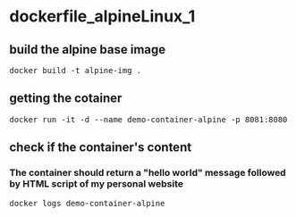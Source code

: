 # dockerfile_alpineLinux_1

## build the alpine base image
<pre>
docker build -t alpine-img .
</pre>

## getting the cotainer 
<pre>
docker run -it -d --name demo-container-alpine -p 8081:8080 alpine-img
</pre>

## check if the container's content
### The container should return a "hello world" message followed by HTML script of my personal website
<pre>
docker logs demo-container-alpine
</pre>